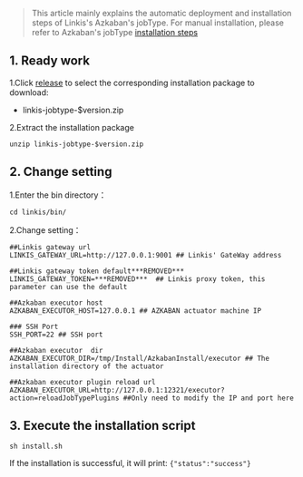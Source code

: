 > This article mainly explains the automatic deployment and installation steps of Linkis's Azkaban's jobType. For manual installation, please refer to Azkaban's jobType [installation steps](https://azkaban.github.io/azkaban/docs/latest/#job-types)


## 1. Ready work
1.Click [release](https://github.com/WeBankFinTech/DataSphereStudio/releases/download/0.5.0/linkis-jobtype-0.5.0.zip) to select the corresponding installation package to download:

- linkis-jobtype-$version.zip

2.Extract the installation package
```
unzip linkis-jobtype-$version.zip
```
## 2. Change setting
1.Enter the bin directory：

```
cd linkis/bin/
```
2.Change setting：
```
##Linkis gateway url 
LINKIS_GATEWAY_URL=http://127.0.0.1:9001 ## Linkis' GateWay address

##Linkis gateway token default***REMOVED*** 
LINKIS_GATEWAY_TOKEN=***REMOVED***  ## Linkis proxy token, this parameter can use the default

##Azkaban executor host 
AZKABAN_EXECUTOR_HOST=127.0.0.1 ## AZKABAN actuator machine IP

### SSH Port 
SSH_PORT=22 ## SSH port

##Azkaban executor  dir 
AZKABAN_EXECUTOR_DIR=/tmp/Install/AzkabanInstall/executor ## The installation directory of the actuator

##Azkaban executor plugin reload url 
AZKABAN_EXECUTOR_URL=http://127.0.0.1:12321/executor?action=reloadJobTypePlugins ##Only need to modify the IP and port here
```
## 3. Execute the installation script
```
sh install.sh
```
If the installation is successful, it will print:
```{"status":"success"}```

